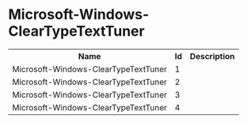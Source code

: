 # Microsoft-Windows-ClearTypeTextTuner

<table>
<colgroup><col/><col/><col/></colgroup>
<tr><th>Name</th><th>Id</th><th>Description</th></tr>
<tr><td>Microsoft-Windows-ClearTypeTextTuner</td><td>1</td><td></td></tr>
<tr><td>Microsoft-Windows-ClearTypeTextTuner</td><td>2</td><td></td></tr>
<tr><td>Microsoft-Windows-ClearTypeTextTuner</td><td>3</td><td></td></tr>
<tr><td>Microsoft-Windows-ClearTypeTextTuner</td><td>4</td><td></td></tr>
</table>
